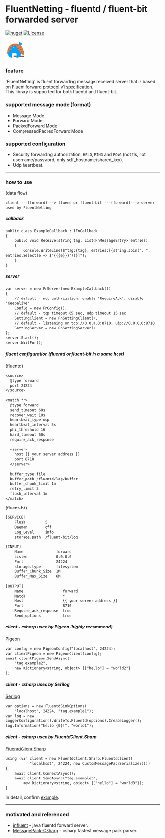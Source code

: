 # FluentNetting - fluentd / fluent-bit forwarded server

[![nuget](https://badgen.net/nuget/v/FluentNetting/latest)](https://www.nuget.org/packages/FluentNetting/)
[![License](https://img.shields.io/badge/License-Apache%202.0-blue.svg)](https://opensource.org/licenses/Apache-2.0)

![Icon_64.png](https://raw.githubusercontent.com/shigenobu/FluentNetting/master/FluentNetting/Icon/Icon_64.png?token=GHSAT0AAAAAABPXY7W2PHLTUKFDLX7CJZX2YO72PVQ)

### feature

'FluentNetting' is fluent forwarding message received server that is based on [Fluent forward protocol v1 specification](https://github.com/fluent/fluentd/wiki/Forward-Protocol-Specification-v1).  
This library is supported for both fluentd and fluent-bit.  

### supported message mode (format)

* Message Mode
* Forward Mode
* PackedForward Mode
* CompressedPackedForward Mode

### supported configuration  

* Security forwarding authorization, `HELO`, `PING` and `PONG` (not tls, not username/password, only self_hostname/shared_key).
* Udp heartbeat.

---

### how to use

(data flow)  

    client ---(forward)---> fluend or fluent-bit ---(forward)---> server used by FluentNetting

##### callback

    public class ExampleCallback : IFnCallback
    {
        public void Receive(string tag, List<FnMessageEntry> entries)
        {
            Console.WriteLine($"tag:{tag}, entries:[{string.Join(", ", entries.Select(e => $"{{{e}}}"))}]");
        }
    }

##### server

    var server = new FnServer(new ExampleCallback())
    {
        // default - not authrization, enable 'RequireAck', disable 'Keepalive'
        Config = new FnConfig(),
        // default - tcp timeout 65 sec, udp timeout 15 sec
        SettingClient = new FnSettingClient(),
        // default - listening on tcp://0.0.0.0:8710, udp://0.0.0.0:8710
        SettingServer = new FnSettingServer()
    };
    server.Start();
    server.WaitFor();

##### fluent configuration (fluentd or fluent-bit in a same host)

(fluentd)  

    <source>
      @type forward
      port 24224
    </source>
    
    <match **>
      @type forward  
      send_timeout 60s
      recover_wait 10s
      heartbeat_type udp
      heartbeat_interval 5s
      phi_threshold 16
      hard_timeout 60s
      require_ack_response
    
      <server>
        host {{ your server address }}
        port 8710
      </server>
    
      buffer_type file
      buffer_path /fluentd/log/buffer
      buffer_chunk_limit 1m
      retry_limit 3
      flush_interval 1m
    </match>

(fluent-bit)  

    [SERVICE]
        Flush         5
        Daemon        off
        Log_Level     info
        storage.path  /fluent-bit/log

    [INPUT]
        Name               forward
        Listen             0.0.0.0
        Port               24224
        storage.type       filesystem
        Buffer_Chunk_Size  1M
        Buffer_Max_Size    6M

    [OUTPUT]
        Name                  forward
        Match                 *
        Host                  {{ your server address }}
        Port                  8710
        Require_ack_response  true
        Send_options          true

##### client - csharp used by Pigeon (highly recommend)

[Pigeon](https://www.nuget.org/packages/Pigeon/)  

    var config = new PigeonConfig("localhost", 24224);
    var clientPigeon = new PigeonClient(config);
    await clientPigeon.SendAsync(
        "tag.example2",
        new Dictionary<string, object> {["hello"] = "world2"}
    );

##### client - csharp used by Serilog

[Serilog](https://www.nuget.org/packages/Serilog.Sinks.Fluentd/)  

    var options = new FluentdSinkOptions(
        "localhost", 24224, "tag.example1");
    var log = new LoggerConfiguration().WriteTo.Fluentd(options).CreateLogger();
    log.Information("hello {0}!", "world1");

##### client - csharp used by FluentdClient.Sharp

[FluentdClient.Sharp](https://www.nuget.org/packages/FluentdClient.Sharp/)  

    using (var client = new FluentdClient.Sharp.FluentdClient(
               "localhost", 24224, new CustomMessagePackSerializer()))
    {
        await client.ConnectAsync();
        await client.SendAsync("tag.example3", 
            new Dictionary<string, object> {["hello"] = "world3"});
    }

In detail, confirm [example](https://github.com/shigenobu/FluentNetting/blob/master/FluentNetting.Examples/Program.cs).  

---

### motivated and referenced

* [influent](https://github.com/okumin/influent) - java fluentd forward server.
* [MessagePack-CSharp](https://github.com/neuecc/MessagePack-CSharp) - csharp fastest message pack parser.
